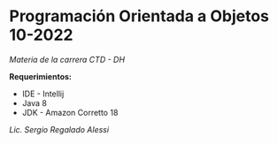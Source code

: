 # Programación Orientada a Objetos 10-2022
*Materia de la carrera CTD - DH*


**Requerimientos:**
- IDE - Intellij
- Java 8
- JDK - Amazon Corretto 18

*Lic. Sergio Regalado Alessi*
